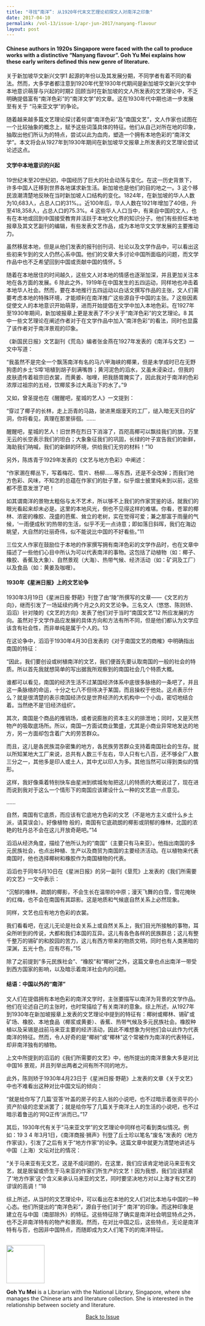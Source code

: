 ```yaml
---
title: "寻找“南洋”: 从1920年代末文艺理论初探文人对南洋之印象"
date: 2017-04-10
permalink: /vol-13/issue-1/apr-jun-2017/nanyang-flavour
layout: post
---
```

#### Chinese authors in 1920s Singapore were faced with the call to produce works with a distinctive “Nanyang flavour”. **Goh Yu Mei** explains how these early writers defined this new genre of literature.

关于新加坡华文新兴文学1 起源的年份以及其发展分期，不同学者有着不同的看法。然而，大多学者都注意到1920年代至1930年代期间是新加坡华文新兴文学中本地意识萌芽与兴起的时期2 回顾当时在新加坡的文人所发表的文艺理论中，不乏明确提倡富有“南洋色彩”的“南洋文学”的文章。这在1930年代中期也进一步发展至有关于 “马来亚文学”的争论。

随着越来越多篇文艺理论探讨着何谓“南洋色彩”及“南国文艺”，文人作家也试图在一个比较抽象的概念上，赋予这些词藻具体的特征。他们从自己对所在地的印象，抽取出他们所认为的特点，尝试以此为血肉，塑造一个拥有本地色彩的“南洋文学”。本文将会从1927年到1930年期间在新加坡华文报章上所发表的文艺理论尝试论述这点。

#### **文学中本地意识的兴起**

19世纪末至20世纪初，中国经历了巨大的社会动荡与变化。在这一历史背景下，许多中国人迁移到世界各地谋求新生活。新加坡也是他们的目的地之一。3 这个移民浪潮清楚地反映在当时新加坡人口结构的变化。1824年，在新加坡的华人人数为10,683人，占总人口的31%。。近100年后，华人人数在1921年增加了40倍，升至418,358人，占总人口的75.3%。4 这些华人人口当中，有来自中国的文人，也有在本地或回到中国接受教育并活跃于本地文化界的知识分子。他们有些担任本地报章及其文艺副刊的编辑，有些发表文艺作品，成为本地华文文学发展的主要推动力。

虽然移居本地，但是从他们发表的报刊创刊词、社论以及文学作品中，可以看出这些初来乍到的文人仍然心系中国。他们的文章大多讨论中国所面临的问题，而文学作品中也不乏希望回到中国或贡献中国的情怀。5

随着在本地居住的时间越久，这些文人对本地的情感也逐渐加深，并且更加关注本地在各方面的发展。6 除此之外，1919年在中国发生的五四运动，同样地也冲击着本地华人社会。然而，要在本地推行五四运动以白话文撰写作品的主张，文人们需要考虑本地的特殊环境，才能顺利在南洋推广这些源自于中国的主张。7 这些因素促使文人的本地意识开始萌芽，进而开始提倡在文学中加入本地色彩。在1927年至1930年期间，新加坡报章上更是发表了不少关于“南洋色彩”的文艺理论。8 其中一些文艺理论在阐述作者对于在文学作品中加入“南洋色彩”的看法，同时也显露了该作者对于南洋景观的印象。

《新国民日报》文艺副刊《荒岛》编者张金燕在1927年发表的《南洋与文艺》一文中写道：

“我虽然不是完全一个飘荡南洋有名的马六甲海峡的椰果，但是未学成时已在无野狗患的乡土‘S埠’培植到胡子刻满嘴唇；黄河泥色的滔水，又虽未浸染过，但我的皮肤遗传着祖宗旧衣裳，而黄姜、咖哩，把我肠胃腌实了，因此我对于南洋的色彩浓厚过祖宗的五经，饮椰浆多过大禹治下的水了。”9

又如，曾圣提也在《醒醒吧，星城的艺人》一文提到：

“穿过了椰子的长林，走上沥青的马路，驶进黑烟漫天的工厂，缒入暗无天日的矿洞，你将看见，真理在那里徘徊。……

醒醒吧，星城的艺人！旧世界在烈日下消溶了，百咫高椰可以飘挂我们的旗，万里无云的长空表示我们的坦白；大象象征我们的巩固，长绿的叶子宣告我们的新鲜，海助我们呐喊，我们的新鲜的环境，供给我们无穷的材料！”10

另外，陈炼青于1929年发表的《文艺与地方色彩》中阐述：

“作家溷在椰丛下，写着梅花、雪片、杨柳……等东西，还是不全改掉；而我们地方色彩、风味，不知怎的总蕴在作家们的肚子里，似乎烟士披里纯未到以前，这些都不愿意发泄了吧！

如其谓南洋的景物太粗俗与太不艺术，所以够不上我们的作家赏鉴的话，就我们的眼光看起来却未必是。这里的本地风光，倒也不见得这样的难堪。你看，苍翠的椰林、浓密的橡胶、茂盛的芭蕉、耸立的老树，实在觉得可爱；兼之那富于雨量的气候，‘一雨便成秋’的热带的生活，似乎不无一点诗意；即如落日斜晖，我们在海边眺望，大自然的壮丽奇伟，似不能说比中国的不好看些。”11

三位文人作家在鼓励位于本地的作家撰写拥有南洋色彩的文学作品时，也在文章中描述了一些他们心目中所认为可以代表南洋的事物。这包括了动植物（如：椰子、橡胶、香蕉及大象）、自然景观（大海）、热带气候、经济活动（如：矿洞及工厂）以及食品（如：黄姜及咖喱）。

#### **1930年《星洲日报》上的文艺论争**

1930年3月19日《星洲日报·野葩》刊登了由“陵”所撰写的文章——《文艺的方向》，继而引发了一场延续约两个月之久的文艺论争。三名文人（悠悠、陈则矫、滔滔）针对陵的《文艺的方向》发表了他们对于当时“南国文艺”12 所应发展的方向。虽然对于文学作品应发展的具体方向和方法有所不同，但是他们都认为文学应该含有社会性，而非单纯是属于个人的。13

在这论争中，滔滔于1930年4月30日发表的《对于南国文艺的商榷》中明确指出南国的特征：

“因此，我们要创设或树植南洋的文艺，我们便首先要认取南国的一般的社会的特质。所以首先我就想简单的写出据我所观察到的南国社会几个特质大概。

谁都可以看见，南国的经济生活不过某国经济体系中底很多脉络的一条吧了，并且这一条脉络的命运，十分之七八不但待决于某国，而且操权于他处。这点表示什么？就是很清楚的表示南国经济仅是世界经济的大机构中一个小齿，密切地结合着。当然绝不是‘旧经济组织’。

其次，南国是个商品的推销场，或者说膨胀的资本主义的排泄地；同时，又是天然物产的吸取底场所。所以，南国一方面试商业繁盛，尤其是小商业异常地发达的地方，另一方面却包含着广大的劳苦群众。

而且，这儿是各民族混杂密集的地方，各民族劳苦群众支持着南国社会的生存。就以所知某地大工厂来说，总共有人数三千左右，华人只有七八百，还不够全厂人数三分之一，其他多是印人或土人，其中尤以印人为多。其他当然可以得到类似的情形。

这样，我好像乘着特别快车由星洲到槟城匆匆把这儿的特质的大概说过了，现在进而说到我对于这么一个情形下的南国应该建设什么一种的文艺底一点意见。

……

自然，南国有它底质，而应该有它底地方色彩的文艺（不是地方主义或什么乡土派，请莫误会）。好像植物 般的，南国有它底疏朗的椰影或阴郁的橡林，北国的浓艳的牡丹总不会在这儿开放奇葩吧。”14

滔滔从经济角度，描绘了他所认为的“南国”（主要只有马来亚）。他指出南国的多元民族社会，也点出种植、生产以及商贸为南国的主要经济活动。在以植物来代表南国时，他也选择椰树和橡胶作为南国植物的代表。

滔滔也于同年5月10日在《星洲日报》的另一副刊《垦荒》上发表的《我们所需要的文艺》一文中表示：

“沉郁的橡林，疏朗的椰影，不会生长在温带的中原；漫天飞舞的白雪，雪花掩映的红梅，也不会在南国有其踪影。这是地质和气候底自然关系上必然现象。

同样，文艺也应有地方色彩的衣裳。

我们看看吧，在这儿无论是社会关系上或自然关系上，我们目光所接触的事物，耳朵所听到的传说，大都和我们本国的互异。这儿有各色各样的民族群总；这儿有整千整万的锡矿的和胶园的苦力，这儿有西方带来的物质文明，同时也有人类黑暗的深渊，五光十色，应有尽有。”15

除了之前提到“多元民族社会”、“橡胶”和“椰树”之外，这篇文章也点出南洋一带受到西方国家的影响，以及暗示着南洋社会内的问题。

#### **结语：中国以外的“南洋”**

文人们在提倡拥有本地色彩的南洋文学时，主张要描写以南洋为背景的文学作品。他们在论述自己的主张时，也时常描绘了有关南洋的意象。综上所述，从1927年到1930年在新加坡报章上发表的文艺理论中提到的特征有：椰树或椰林、锡矿或矿场、橡胶、本地食品（椰浆或黄姜）、香蕉、热带气候及多元民族社会。橡胶种植以及采锡是战前马来亚主要的经济活动，因此不难想象为何他们会以此作为代表南洋的特征。然而，令人好奇的是“椰树”或“椰林”这个常被作为南洋的代表特征，却非南洋独有的植物。

上文中所提到的滔滔的《我们所需要的文艺》中，他所提出的南洋景象大多是对比中国16 景观，并且列举出两者之间有所不同的地方。

此外，陈则矫于1930年4月23日于《星洲日报·野葩》上发表的文章《关于文艺》中也不难看出这种对比中国文坛的倾向：

“就是给你写了几篇‘亚答’叶盖的房子的主人翁的小说吧，也不过暗示着张资平的小资产阶级的恋爱派罢了；就是给你写了几篇关于南洋土人的生活的小说吧，也不过暗示着鲁迅的‘阿Q正传’派而已。”17

其后，1930年代有关于“马来亚文学”的文艺理论中同样也可看到类似情况。例如：19 3 4 年3月1日，《南洋商报·狮声》刊登了丘士珍以笔名“废名”发表的《地方作家谈》，引发了之后有关于“地方作家”的论争。这篇文章中就更为清楚地讲述与中国（上海）文坛对比的情况：

“关于马来亚有无文艺，这是不成问题的，在这里，我们应该肯定地说马来亚有文艺，就是居留或侨生于马来亚的作家们所生产的文艺！因为我想，我们应该抓紧了‘地方作家’这个含义来承认马来亚的文艺，同时要坚决地方对以上海才有文艺的谬误的高调！”18

综上所述，从当时的文艺理论中，可以看出在本地的文人们对比本地与中国的一种心态。他们所提出的“南洋色彩”，源自于他们对于“ 南洋”的印象。而这种印象是建立在与中国（南部除外）的特征。这些特征除了确实是南洋社会明显特点之外，也不乏非南洋特有的物产和景观。然而，在对比中国之后，这些特点，无论是南洋特有与否，也因非中国特点，而随即成为文人们笔下的的南洋特征。

<div style="background-color: white;">
<br>
<img style="width: 100px; height: 100px;" src="/images/Vol-13-issue-1/old-world-amusement-parks/jessie-yak.png">

<b>Goh Yu Mei</b> is a Librarian with the National Library, Singapore, where she manages the Chinese arts and literature collection. She is interested in the relationship between society and literature.
</div>

<a href="/vol-13/issue-1/apr-jun-2017/"><center>Back to Issue</center></a>
